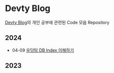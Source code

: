 # Devty Blog

[Devty Blog](https://velog.io/@devty)의 개인 공부에 관련된 Code 모음 Repository

## 2024

* 04-09 [우당탕 DB Index 이해하기](https://velog.io/@devty/%EC%9A%B0%EB%8B%B9%ED%83%95-DB-Index-%EC%9D%B4%ED%95%B4%ED%95%98%EA%B8%B0)

## 2023

